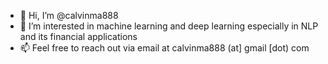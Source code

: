 - 👋 Hi, I’m @calvinma888
- 👀 I’m interested in machine learning and deep learning especially in NLP and its financial applications
- 📫 Feel free to reach out via email at calvinma888 (at] gmail [dot) com

<!---
calvinma888/calvinma888 is a ✨ special ✨ repository because its `README.md` (this file) appears on your GitHub profile.
You can click the Preview link to take a look at your changes.
--->

